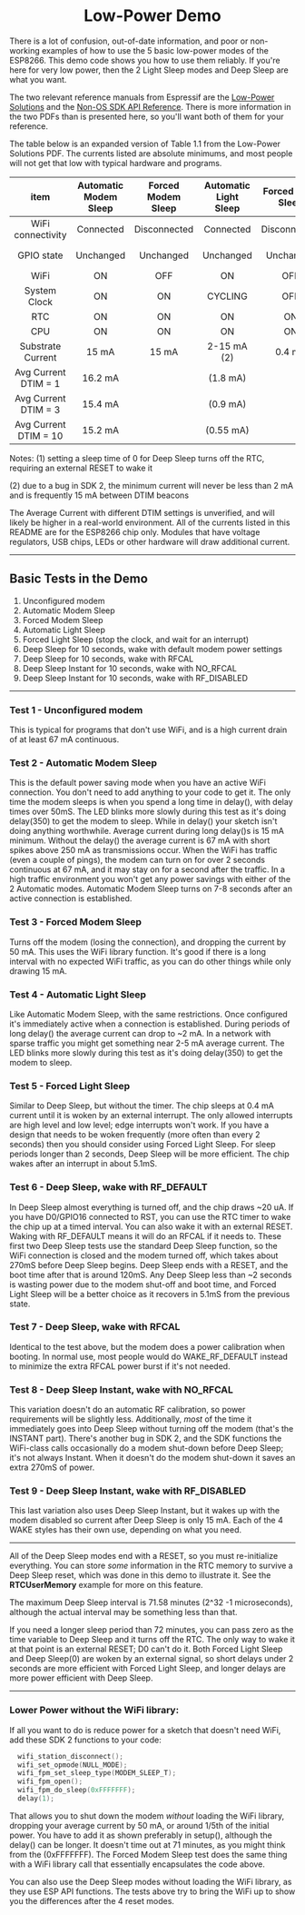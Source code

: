 # <center>Low-Power Demo</center>

There is a lot of confusion, out-of-date information, and poor or non-working examples of how to use the 5 basic low-power modes of the ESP8266.  This demo code shows you how to use them reliably.  If you're here for very low power, then the 2 Light Sleep modes and Deep Sleep are what you want.

The two relevant reference manuals from Espressif are the [Low-Power Solutions](https://www.espressif.com/sites/default/files/documentation/9b-esp8266-low_power_solutions__en.pdf) and the [Non-OS SDK API Reference](https://www.espressif.com/sites/default/files/documentation/2c-esp8266_non_os_sdk_api_reference_en.pdf).  There is more information in the two PDFs than is presented here, so you'll want both of them for your reference.


The table below is an expanded version of Table 1.1 from the Low-Power Solutions PDF.  The currents listed are absolute minimums, and most people will not get that low with typical hardware and programs.

|          item         | Automatic Modem Sleep | Forced Modem Sleep | Automatic Light Sleep | Forced Light Sleep |  Forced Deep Sleep |
|:---------------------:|:---------------------:|:------------------:|:---------------------:|:------------------:|:------------------:|
|   WiFi connectivity   |       Connected       |    Disconnected    |       Connected       |    Disconnected    |    Disconnected    |
|       GPIO state      |       Unchanged       |      Unchanged     |       Unchanged       |      Unchanged     | Low current (2 uA) |
|          WiFi         |           ON          |         OFF        |           ON          |         OFF        |         OFF        |
|      System Clock     |           ON          |         ON         |        CYCLING        |         OFF        |         OFF        |
|          RTC          |           ON          |         ON         |           ON          |         ON         |         ON (1)     |
|          CPU          |           ON          |         ON         |           ON          |         ON         |         OFF        |
|   Substrate Current   |         15 mA         |        15 mA       |        2-15 mA (2)    |       0.4 mA       |        20 uA       |
|  Avg Current DTIM = 1 |        16.2 mA        |                    |        (1.8 mA)       |                    |                    |
|  Avg Current DTIM = 3 |        15.4 mA        |                    |        (0.9 mA)       |                    |                    |
| Avg Current DTIM = 10 |        15.2 mA        |                    |       (0.55 mA)       |                    |                    |

Notes: 
(1) setting a sleep time of 0 for Deep Sleep turns off the RTC, requiring an external RESET to wake it

(2) due to a bug in SDK 2, the minimum current will never be less than 2 mA and is frequently 15 mA between DTIM beacons

The Average Current with different DTIM settings is unverified, and will likely be higher in a real-world environment.  All of the currents listed in this README are for the ESP8266 chip only.  Modules that have voltage regulators, USB chips, LEDs or other hardware will draw additional current.

---

## Basic Tests in the Demo

1. Unconfigured modem
2. Automatic Modem Sleep
3. Forced Modem Sleep
4. Automatic Light Sleep
5. Forced Light Sleep (stop the clock, and wait for an interrupt)
6. Deep Sleep for 10 seconds, wake with default modem power settings
7. Deep Sleep for 10 seconds, wake with RFCAL
8. Deep Sleep Instant for 10 seconds, wake with NO_RFCAL
9. Deep Sleep Instant for 10 seconds, wake with RF_DISABLED

---

### Test 1 - Unconfigured modem

This is typical for programs that don't use WiFi, and is a high current drain of at least 67 mA continuous.

### Test 2 - Automatic Modem Sleep

This is the default power saving mode when you have an active WiFi connection.  You don't need to add anything to your code to get it.  The only time the modem sleeps is when you spend a long time in delay(), with delay times over 50mS.  The LED blinks more slowly during this test as it's doing delay(350) to get the modem to sleep.  While in delay() your sketch isn't doing anything worthwhile.  Average current during long delay()s is 15 mA minimum.  Without the delay() the average current is 67 mA with short spikes above 250 mA as transmissions occur.  When the WiFi has traffic (even a couple of pings), the modem can turn on for over 2 seconds continuous at 67 mA, and it may stay on for a second after the traffic.  In a high traffic environment you won't get any power savings with either of the 2 Automatic modes.  Automatic Modem Sleep turns on 7-8 seconds after an active connection is established.

### Test 3 - Forced Modem Sleep

Turns off the modem (losing the connection), and dropping the current by 50 mA.  This uses the WiFi library function.  It's good if there is a long interval with no expected WiFi traffic, as you can do other things while only drawing 15 mA.

### Test 4 - Automatic Light Sleep

Like Automatic Modem Sleep, with the same restrictions.  Once configured it's immediately active when a connection is established.  During periods of long delay() the average current can drop to ~2 mA.  In a network with sparse traffic you might get something near 2-5 mA average current.  The LED blinks more slowly during this test as it's doing delay(350) to get the modem to sleep.

### Test 5 - Forced Light Sleep

Similar to Deep Sleep, but without the timer.  The chip sleeps at 0.4 mA current until it is woken by an external interrupt.  The only allowed interrupts are high level and low level; edge interrupts won't work.  If you have a design that needs to be woken frequently (more often than every 2 seconds) then you should consider using Forced Light Sleep.  For sleep periods longer than 2 seconds, Deep Sleep will be more efficient.  The chip wakes after an interrupt in about 5.1mS.

### Test 6 - Deep Sleep, wake with RF_DEFAULT

In Deep Sleep almost everything is turned off, and the chip draws ~20 uA.  If you have D0/GPIO16 connected to RST, you can use the RTC timer to wake the chip up at a timed interval.  You can also wake it with an external RESET.  Waking with RF_DEFAULT means it will do an RFCAL if it needs to.  These first two Deep Sleep tests use the standard Deep Sleep function, so the WiFi connection is closed and the modem turned off, which takes about 270mS before Deep Sleep begins.  Deep Sleep ends with a RESET, and the boot time after that is around 120mS.  Any Deep Sleep less than ~2 seconds is wasting power due to the modem shut-off and boot time, and Forced Light Sleep will be a better choice as it recovers in 5.1mS from the previous state.

### Test 7 - Deep Sleep, wake with RFCAL

Identical to the test above, but the modem does a power calibration when booting.  In normal use, most people would do WAKE_RF_DEFAULT instead to minimize the extra RFCAL power burst if it's not needed.

### Test 8 - Deep Sleep Instant, wake with NO_RFCAL

This variation doesn't do an automatic RF calibration, so power requirements will be slightly less.  Additionally, *most* of the time it immediately goes into Deep Sleep without turning off the modem (that's the INSTANT part).  There's another bug in SDK 2, and the SDK functions the WiFi-class calls occasionally do a modem shut-down before Deep Sleep; it's not always Instant.  When it doesn't do the modem shut-down it saves an extra 270mS of power.

### Test 9 - Deep Sleep Instant, wake with RF_DISABLED

This last variation also uses Deep Sleep Instant, but it wakes up with the modem disabled so current after Deep Sleep is only 15 mA.  Each of the 4 WAKE styles has their own use, depending on what you need.

---

All of the Deep Sleep modes end with a RESET, so you must re-initialize everything.  You can store *some* information in the RTC memory to survive a Deep Sleep reset, which was done in this demo to illustrate it.  See the **RTCUserMemory** example for more on this feature.  

The maximum Deep Sleep interval is 71.58 minutes (2^32 -1 microseconds), although the actual interval may be something less than that.

If you need a longer sleep period than 72 minutes, you can pass zero as the time variable to Deep Sleep and it turns off the RTC.  The only way to wake it at that point is an external RESET; D0 can't do it.  Both Forced Light Sleep and Deep Sleep(0) are woken by an external signal, so short delays under 2 seconds are more efficient with Forced Light Sleep, and longer delays are more power efficient with Deep Sleep.


---

### Lower Power without the WiFi library:

If all you want to do is reduce power for a sketch that doesn't need WiFi, add these SDK 2 functions to your code:
```c
  wifi_station_disconnect();
  wifi_set_opmode(NULL_MODE);
  wifi_fpm_set_sleep_type(MODEM_SLEEP_T);
  wifi_fpm_open();
  wifi_fpm_do_sleep(0xFFFFFFF);
  delay(1);
```
That allows you to shut down the modem *without* loading the WiFi library, dropping your average current by 50 mA, or around 1/5th of the initial power.  You have to add it as shown preferably in setup(), although the delay() can be longer.  It doesn't time out at 71 minutes, as you might think from the (0xFFFFFFF).  The Forced Modem Sleep test does the same thing with a WiFi library call that essentially encapsulates the code above.

You can also use the Deep Sleep modes without loading the WiFi library, as they use ESP API functions.  The tests above try to bring the WiFi up to show you the differences after the 4 reset modes.

